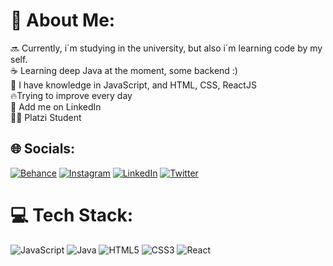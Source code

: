 # 💫 About Me:
🔜 Currently, i´m studying in the university, but also i´m learning code by my self.<br>☕ Learning deep Java at the moment, some backend :)<br>🧠 I have knowledge in JavaScript, and HTML, CSS,  ReactJS<br>🔥Trying to improve every day<br>💼 Add me on LinkedIn<br>👨‍🎓 Platzi Student 


## 🌐 Socials:
[![Behance](https://img.shields.io/badge/Behance-1769ff?logo=behance&logoColor=white)](https://behance.net/JuanMa) [![Instagram](https://img.shields.io/badge/Instagram-%23E4405F.svg?logo=Instagram&logoColor=white)](https://instagram.com/juanmquijano_) [![LinkedIn](https://img.shields.io/badge/LinkedIn-%230077B5.svg?logo=linkedin&logoColor=white)](https://www.linkedin.com/in/juanmquijano/) [![Twitter](https://img.shields.io/badge/Twitter-%231DA1F2.svg?logo=Twitter&logoColor=white)](https://twitter.com/JuanQuijano_) 

# 💻 Tech Stack:
![JavaScript](https://img.shields.io/badge/javascript-%23323330.svg?style=for-the-badge&logo=javascript&logoColor=%23F7DF1E) ![Java](https://img.shields.io/badge/java-%23ED8B00.svg?style=for-the-badge&logo=java&logoColor=white) ![HTML5](https://img.shields.io/badge/html5-%23E34F26.svg?style=for-the-badge&logo=html5&logoColor=white) ![CSS3](https://img.shields.io/badge/css3-%231572B6.svg?style=for-the-badge&logo=css3&logoColor=white) ![React](https://img.shields.io/badge/react-%2320232a.svg?style=for-the-badge&logo=react&logoColor=%2361DAFB)
